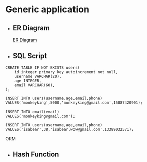 # Generic application 
- ## ER Diagram ##
    [ER Diagram](https://lucid.app/lucidchart/7f5717f1-6e19-45b9-b386-3edb2a63f7c8/edit?beaconFlowId=0377A30A9A8E3BED&page=0_0#?folder_id=home&browser=icon) 

- ## SQL Script ##
```.mysql
CREATE TABLE IF NOT EXISTS users(
    id integer primary key autoincrement not null,
    username VARCHAR(20),
    age INTEGER,
    email VARCHAR(60),
);

INSERT INTO users(username,age,email,phone)
VALUES('monkeyking',5000,'monkeyking@gmail.com',15087420901);

INSERT INTO email(email)
VALUES('monkeyking@gmail.com');

INSERT INTO users(username,age,email,phone)
VALUES('isabear',38,'isabear.wow@gmail.com',13389032571);

```

ORM


- ## Hash Function ##

